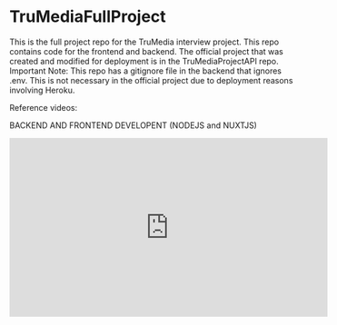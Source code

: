 # TruMediaFullProject
This is the full project repo for the TruMedia interview project. This repo contains code for the frontend and backend. 
The official project that was created and modified for deployment is in the TruMediaProjectAPI repo.
Important Note: 
This repo has a gitignore file in the backend that ignores .env. This is not necessary in the official project due to deployment reasons involving Heroku.

Reference videos: 

BACKEND AND FRONTEND DEVELOPENT (NODEJS and NUXTJS)

<iframe width="560" height="315" src="https://www.youtube.com/embed/TRcHF2vTB2w" title="YouTube video player" frameborder="0" allow="accelerometer; autoplay; clipboard-write; encrypted-media; gyroscope; picture-in-picture" allowfullscreen></iframe>


